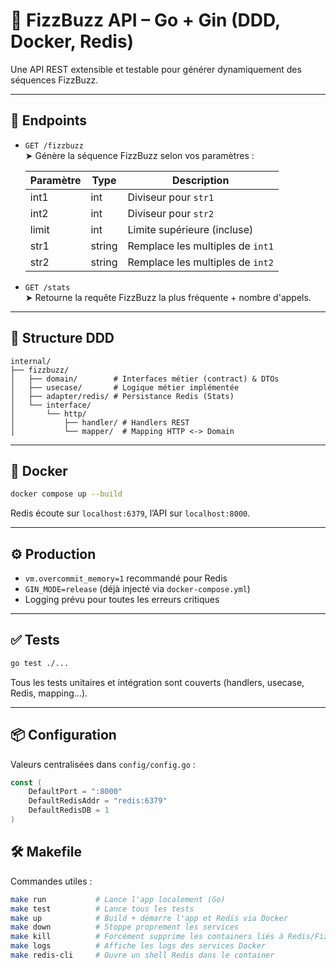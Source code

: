 # 🧠 FizzBuzz API – Go + Gin (DDD, Docker, Redis)

Une API REST extensible et testable pour générer dynamiquement des séquences FizzBuzz.

---

## 🚀 Endpoints

- `GET /fizzbuzz`  
  ➤ Génère la séquence FizzBuzz selon vos paramètres :

  | Paramètre | Type   | Description                         |
  |-----------|--------|-------------------------------------|
  | int1      | int    | Diviseur pour `str1`                |
  | int2      | int    | Diviseur pour `str2`                |
  | limit     | int    | Limite supérieure (incluse)         |
  | str1      | string | Remplace les multiples de `int1`    |
  | str2      | string | Remplace les multiples de `int2`    |

- `GET /stats`  
  ➤ Retourne la requête FizzBuzz la plus fréquente + nombre d'appels.

---

## 🧱 Structure DDD

```
internal/
├── fizzbuzz/
│   ├── domain/        # Interfaces métier (contract) & DTOs
│   ├── usecase/       # Logique métier implémentée
│   ├── adapter/redis/ # Persistance Redis (Stats)
│   └── interface/
│       └── http/
│           ├── handler/ # Handlers REST
│           └── mapper/  # Mapping HTTP <-> Domain
```

---

## 🐳 Docker

```bash
docker compose up --build
```

Redis écoute sur `localhost:6379`, l’API sur `localhost:8000`.

---

## ⚙️ Production

- `vm.overcommit_memory=1` recommandé pour Redis
- `GIN_MODE=release` (déjà injecté via `docker-compose.yml`)
- Logging prévu pour toutes les erreurs critiques

---

## ✅ Tests

```bash
go test ./...
```

Tous les tests unitaires et intégration sont couverts (handlers, usecase, Redis, mapping...).

---

## 📦 Configuration

Valeurs centralisées dans `config/config.go` :
```go
const (
	DefaultPort = ":8000"
	DefaultRedisAddr = "redis:6379"
	DefaultRedisDB = 1
)
```

## 🛠️ Makefile

Commandes utiles :

```bash
make run           # Lance l'app localement (Go)
make test          # Lance tous les tests
make up            # Build + démarre l'app et Redis via Docker
make down          # Stoppe proprement les services
make kill          # Forcément supprime les containers liés à Redis/Fizzbuzz
make logs          # Affiche les logs des services Docker
make redis-cli     # Ouvre un shell Redis dans le container
```